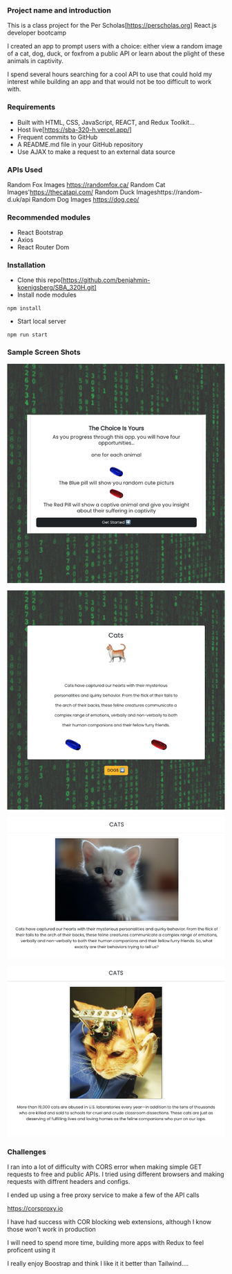 ### Project name and introduction

This is a class project for the Per Scholas[https://perscholas.org] React.js developer bootcamp

I created an app to prompt users with a choice: either view a random image of a cat, dog, duck, or foxfrom a public API or learn about the plight of these animals in captivity.

I spend several hours searching for a cool API to use that could hold my interest while building an app and that would not be too difficult to work with.

### Requirements

- Built with HTML, CSS, JavaScript, REACT, and Redux Toolkit...
- Host live[https://sba-320-h.vercel.app/]
- Frequent commits to GitHub
- A README.md file in your GitHub repository
- Use AJAX to make a request to an external data source

### APIs Used

Random Fox Images https://randomfox.ca/
Random Cat Images'https://thecatapi.com/
Random Duck Imageshttps://random-d.uk/api
Random Dog Images https://dog.ceo/

### Recommended modules

- React Bootstrap
- Axios
- React Router Dom

### Installation

- Clone this repo[https://github.com/benjahmin-koenigsberg/SBA_320H.git]
- Install node modules
```
npm install
```
- Start local server
```
npm run start
```

### Sample Screen Shots

![Alt text](<src/images/screen_shots/Screen Shot 2023-11-30 at 2.51.12 PM.png>)

![Alt text](<src/images/screen_shots/Screen Shot 2023-11-30 at 2.51.20 PM.png>)

![Alt text](<src/images/screen_shots/Screen Shot 2023-11-30 at 2.51.32 PM.png>)

![Alt text](<src/images/screen_shots/Screen Shot 2023-11-30 at 2.51.42 PM.png>)

### Challenges

I ran into a lot of difficulty with CORS error when making simple GET requests to free and public APIs. I tried using different browsers and making requests with diffrent headers and configs.

I ended up using a free proxy service to make a few of the API calls

https://corsproxy.io

I have had success with COR blocking web extensions, although I know those won't work in production

I will need to spend more time, building more apps with Redux to feel proficent using it

I really enjoy Boostrap and think I like it it better than Tailwind....

